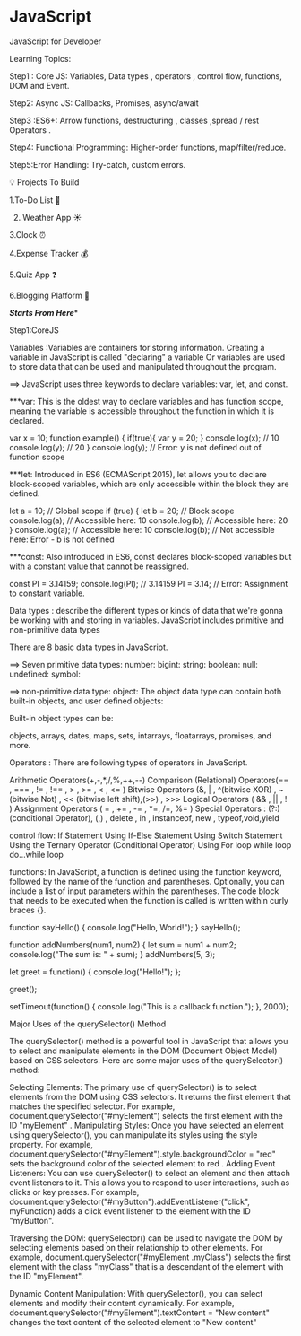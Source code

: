 # JavaScript
JavaScript for Developer

Learning Topics:

Step1 : Core JS: Variables, Data types , operators , control flow, functions, DOM and Event.

Step2: Async JS: Callbacks, Promises, async/await

Step3 :ES6+: Arrow functions, destructuring , classes ,spread / rest Operators . 

Step4: Functional Programming: Higher-order functions, map/filter/reduce.

Step5:Error Handling: Try-catch, custom errors.

💡 Projects To Build 

1.To-Do List 📝

2. Weather App ☀️
   
3.Clock ⏰

4.Expense Tracker 💰

5.Quiz App ❓

6.Blogging Platform 📝

*********************Starts From Here**********************

Step1:CoreJS

Variables :Variables are containers for storing information. Creating a variable in JavaScript is called "declaring" a variable
Or 
 variables are used to store data that can be used and manipulated throughout the program.

 ==> JavaScript uses three keywords to declare variables: var, let, and const.
 
 ***var: This is the oldest way to declare variables and has function scope, meaning the variable is accessible throughout the function in which it is declared.
 
 var x = 10;
function example() {
if(true){
    var y = 20;
    }
    console.log(x); // 10
    console.log(y); // 20
}
console.log(y); // Error: y is not defined   out of function scope

***let: Introduced in ES6 (ECMAScript 2015), let allows you to declare block-scoped variables, which are only accessible within the block they are defined.

let a = 10; // Global scope
if (true) {
    let b = 20; // Block scope
    console.log(a); // Accessible here: 10
    console.log(b); // Accessible here: 20
}
console.log(a); // Accessible here: 10
console.log(b); // Not accessible here: Error - b is not defined

***const: Also introduced in ES6, const declares block-scoped variables but with a constant value that cannot be reassigned.

const PI = 3.14159;
console.log(PI); // 3.14159
PI = 3.14; // Error: Assignment to constant variable.


Data types :  describe the different types or kinds of data that we're gonna be working with and storing in variables.
JavaScript includes primitive and non-primitive data types

There are 8 basic data types in JavaScript.

==> Seven primitive data types:
number:
bigint:
string:
boolean:
null:
undefined:
symbol:

==> non-primitive data type:
object: The object data type can contain both built-in objects, and user defined objects:

Built-in object types can be:

objects, arrays, dates, maps, sets, intarrays, floatarrays, promises, and more.

Operators :
There are following types of operators in JavaScript.

Arithmetic Operators(+,-,*,/,%,++,--)
Comparison (Relational) Operators(== , === , != , !== , > , >= , < , <= )
Bitwise Operators (&, | , ^(bitwise XOR) , ~(bitwise Not) , << (bitwise left shift),(>>) , >>>
Logical Operators ( && , || , ! )
Assignment Operators ( = , += , -= , *=, /=, %= )
Special Operators : (?:)(conditional Operator), (,) , delete , in , instanceof, new , typeof,void,yield


control flow:
If Statement
Using If-Else Statement
Using Switch Statement
Using the Ternary Operator (Conditional Operator)
Using For loop
while loop
do...while loop

functions: In JavaScript, a function is defined using the function keyword, followed by the name of the function and parentheses. Optionally, you can include a list of input parameters within the parentheses. The code block that needs to be executed when the function is called is written within curly braces {}.

function sayHello() {
  console.log("Hello, World!");
}
sayHello();

function addNumbers(num1, num2) {
  let sum = num1 + num2;
  console.log("The sum is: " + sum);
}
addNumbers(5, 3);

let greet = function() {
  console.log("Hello!");
};

greet();

setTimeout(function() {
  console.log("This is a callback function.");
}, 2000);

Major Uses of the querySelector() Method

The querySelector() method is a powerful tool in JavaScript that allows you to select and manipulate elements in the DOM (Document Object Model) based on CSS selectors. Here are some major uses of the querySelector() method:

Selecting Elements: The primary use of querySelector() is to select elements from the DOM using CSS selectors. It returns the first element that matches the specified selector. For example, document.querySelector("#myElement") selects the first element with the ID "myElement" 
.
Manipulating Styles: Once you have selected an element using querySelector(), you can manipulate its styles using the style property. For example, document.querySelector("#myElement").style.backgroundColor = "red" sets the background color of the selected element to red 
.
Adding Event Listeners: You can use querySelector() to select an element and then attach event listeners to it. This allows you to respond to user interactions, such as clicks or key presses. For example, document.querySelector("#myButton").addEventListener("click", myFunction) adds a click event listener to the element with the ID "myButton".

Traversing the DOM: querySelector() can be used to navigate the DOM by selecting elements based on their relationship to other elements. For example, document.querySelector("#myElement .myClass") selects the first element with the class "myClass" that is a descendant of the element with the ID "myElement".

Dynamic Content Manipulation: With querySelector(), you can select elements and modify their content dynamically. For example, document.querySelector("#myElement").textContent = "New content" changes the text content of the selected element to "New content"





  








 
 

 





